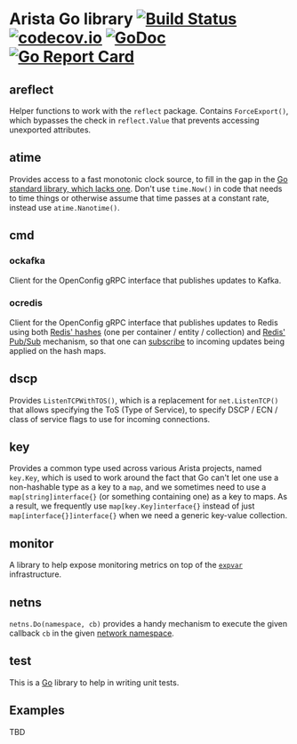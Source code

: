# Arista Go library [![Build Status](https://travis-ci.org/aristanetworks/goarista.svg?branch=master)](https://travis-ci.org/aristanetworks/goarista) [![codecov.io](http://codecov.io/github/aristanetworks/goarista/coverage.svg?branch=master)](http://codecov.io/github/aristanetworks/goarista?branch=master) [![GoDoc](https://godoc.org/github.com/aristanetworks/goarista?status.png)](https://godoc.org/github.com/aristanetworks/goarista) [![Go Report Card](https://goreportcard.com/badge/github.com/aristanetworks/goarista)](https://goreportcard.com/report/github.com/aristanetworks/goarista)

## areflect

Helper functions to work with the `reflect` package.  Contains
`ForceExport()`, which bypasses the check in `reflect.Value` that
prevents accessing unexported attributes.

## atime

Provides access to a fast monotonic clock source, to fill in the gap in the
[Go standard library, which lacks one](https://github.com/golang/go/issues/12914).
Don't use `time.Now()` in code that needs to time things or otherwise assume
that time passes at a constant rate, instead use `atime.Nanotime()`.

## cmd

### ockafka

Client for the OpenConfig gRPC interface that publishes updates to Kafka.

### ocredis

Client for the OpenConfig gRPC interface that publishes updates to Redis
using both [Redis' hashes](http://redis.io/topics/data-types-intro#hashes)
(one per container / entity / collection) and [Redis' Pub/Sub](http://redis.io/topics/pubsub) 
mechanism, so that one can [subscribe](http://redis.io/commands/subscribe) to
incoming updates being applied on the hash maps.

## dscp

Provides `ListenTCPWithTOS()`, which is a replacement for `net.ListenTCP()`
that allows specifying the ToS (Type of Service), to specify DSCP / ECN /
class of service flags to use for incoming connections.

## key

Provides a common type used across various Arista projects, named `key.Key`,
which is used to work around the fact that Go can't let one
use a non-hashable type as a key to a `map`, and we sometimes need to use
a `map[string]interface{}` (or something containing one) as a key to maps.
As a result, we frequently use `map[key.Key]interface{}` instead of just
`map[interface{}]interface{}` when we need a generic key-value collection.

## monitor

A library to help expose monitoring metrics on top of the
[`expvar`](https://golang.org/pkg/expvar/) infrastructure.

## netns

`netns.Do(namespace, cb)` provides a handy mechanism to execute the given
callback `cb` in the given [network namespace](https://lwn.net/Articles/580893/).

## test

This is a [Go](http://golang.org/) library to help in writing unit tests.

## Examples

TBD
